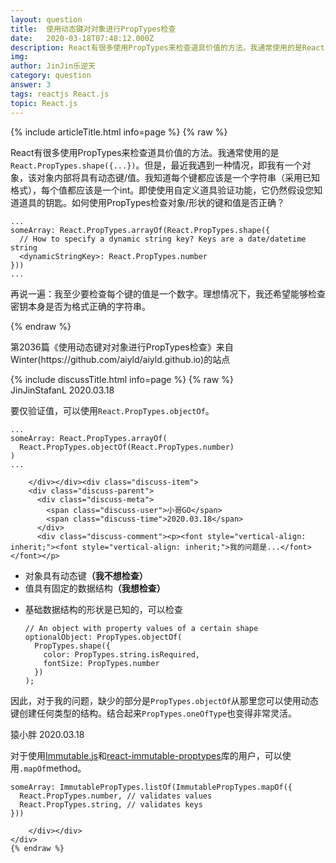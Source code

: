```yaml
---
layout: question
title:  使用动态键对对象进行PropTypes检查
date:   2020-03-18T07:48:12.000Z
description: React有很多使用PropTypes来检查道具价值的方法。我通常使用的是React.PropTypes.shape({...})。但是，最近我遇到一种情...
img: 
author: JinJin乐逆天
category: question
answer: 3
tags: reactjs React.js
topic: React.js
---
```

<div class="article-root">
  <div class="article">
    {% include articleTitle.html info=page %}
    {% raw %}
    <div class="article-content"><p><font style="vertical-align: inherit;"><font style="vertical-align: inherit;">React有很多使用PropTypes来检查道具价值的方法。</font><font style="vertical-align: inherit;">我通常使用的是</font></font><code>React.PropTypes.shape({...})</code><font style="vertical-align: inherit;"><font style="vertical-align: inherit;">。</font><font style="vertical-align: inherit;">但是，最近我遇到一种情况，即我有一个对象，该对象内部将具有动态键/值。</font><font style="vertical-align: inherit;">我知道每个键都应该是一个字符串（采用已知格式），每个值都应该是一个int。</font><font style="vertical-align: inherit;">即使使用自定义道具验证功能，它仍然假设您知道道具的钥匙。</font><font style="vertical-align: inherit;">如何使用PropTypes检查对象/形状的键和值是否正确？</font></font></p>

<pre><code>...<font></font>
someArray: React.PropTypes.arrayOf(React.PropTypes.shape({<font></font>
  // How to specify a dynamic string key? Keys are a date/datetime string<font></font>
  &lt;dynamicStringKey&gt;: React.PropTypes.number<font></font>
}))<font></font>
...<font></font>
</code></pre>

<p><font style="vertical-align: inherit;"><font style="vertical-align: inherit;">再说一遍：我至少要检查每个键的值是一个数字。</font><font style="vertical-align: inherit;">理想情况下，我还希望能够检查密钥本身是否为格式正确的字符串。</font></font></p></div>
    {% endraw %}
  </div>
  <p class="winter_mark">第2036篇《使用动态键对对象进行PropTypes检查》来自Winter(https://github.com/aiyld/aiyld.github.io)的站点</p>
  <div class="discuss-wrapper">
    {% include discussTitle.html info=page %}
    {% raw %}
    <div class="discuss-list">
    <div class="discuss-item">
        <div class="discuss-parent">
          <div class="discuss-meta">
            <span class="discuss-user">JinJinStafanL</span>
            <span class="discuss-time">2020.03.18</span>
          </div>
          <div class="discuss-comment"><p><font style="vertical-align: inherit;"><font style="vertical-align: inherit;">要仅验证值，可以使用</font></font><code>React.PropTypes.objectOf</code><font style="vertical-align: inherit;"><font style="vertical-align: inherit;">。</font></font></p>

<pre><code>...<font></font>
someArray: React.PropTypes.arrayOf(<font></font>
  React.PropTypes.objectOf(React.PropTypes.number)<font></font>
)<font></font>
...<font></font>
</code></pre></div>
        </div></div><div class="discuss-item">
        <div class="discuss-parent">
          <div class="discuss-meta">
            <span class="discuss-user">小哥GO</span>
            <span class="discuss-time">2020.03.18</span>
          </div>
          <div class="discuss-comment"><p><font style="vertical-align: inherit;"><font style="vertical-align: inherit;">我的问题是...</font></font></p>

<ul>
<li><font style="vertical-align: inherit;"><font style="vertical-align: inherit;">对象具有动态键</font></font><strong><font style="vertical-align: inherit;"><font style="vertical-align: inherit;">（我不想检查）</font></font></strong></li>
<li><font style="vertical-align: inherit;"><font style="vertical-align: inherit;">值具有固定的数据结构</font></font><strong><font style="vertical-align: inherit;"><font style="vertical-align: inherit;">（我想检查）</font></font></strong></li>
<li><p><font style="vertical-align: inherit;"><font style="vertical-align: inherit;">基础数据结构的形状是已知的，可以检查</font></font></p>

<pre><code>// An object with property values of a certain shape<font></font>
optionalObject: PropTypes.objectOf(<font></font>
  PropTypes.shape({<font></font>
    color: PropTypes.string.isRequired,<font></font>
    fontSize: PropTypes.number<font></font>
  })<font></font>
);<font></font>
</code></pre></li>
</ul>

<p><font style="vertical-align: inherit;"><font style="vertical-align: inherit;">因此，对于我的问题，缺少的部分是</font></font><code>PropTypes.objectOf</code><font style="vertical-align: inherit;"><font style="vertical-align: inherit;">从那里您可以使用动态键创建任何类型的结构。</font><font style="vertical-align: inherit;">结合起来</font></font><code>PropTypes.oneOfType</code><font style="vertical-align: inherit;"><font style="vertical-align: inherit;">也变得非常灵活。</font></font></p></div>
        </div></div><div class="discuss-item">
        <div class="discuss-parent">
          <div class="discuss-meta">
            <span class="discuss-user">猿小胖</span>
            <span class="discuss-time">2020.03.18</span>
          </div>
          <div class="discuss-comment"><p><font style="vertical-align: inherit;"><font style="vertical-align: inherit;">对于使用</font></font><a href="https://facebook.github.io/immutable-js/docs/#/Map" rel="nofollow noreferrer"><font style="vertical-align: inherit;"><font style="vertical-align: inherit;">Immutable.js</font></font></a><font style="vertical-align: inherit;"><font style="vertical-align: inherit;">和</font></font><a href="https://github.com/HurricaneJames/react-immutable-proptypes/issues/22" rel="nofollow noreferrer"><font style="vertical-align: inherit;"><font style="vertical-align: inherit;">react-immutable-proptypes</font></font></a><font style="vertical-align: inherit;"><font style="vertical-align: inherit;">库的用户，可以使用</font></font><code>.mapOf</code><font style="vertical-align: inherit;"><font style="vertical-align: inherit;">method。</font></font></p>

<pre><code>someArray: ImmutablePropTypes.listOf(ImmutablePropTypes.mapOf({<font></font>
  React.PropTypes.number, // validates values<font></font>
  React.PropTypes.string, // validates keys<font></font>
}))<font></font>
</code></pre></div>
        </div></div>
    </div>
    {% endraw %}
  </div>
<div>

